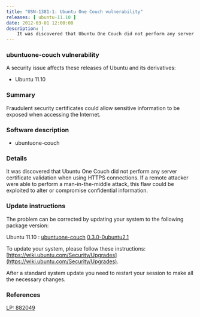 ```yaml
---
title: "USN-1381-1: Ubuntu One Couch vulnerability"
releases: [ ubuntu-11.10 ]
date: 2012-03-01 12:00:00
description: |
    It was discovered that Ubuntu One Couch did not perform any server certificate validation when using HTTPS connections. If a remote attacker were able to perform a man-in-the-middle attack, this flaw could be exploited to alter or compromise confidential information. 
--- 
```

 
### ubuntuone-couch vulnerability

A security issue affects these releases of Ubuntu and its derivatives:

* Ubuntu 11.10

### Summary

Fraudulent security certificates could allow sensitive information to be exposed when accessing the Internet.

### Software description

* ubuntuone-couch 

### Details

It was discovered that Ubuntu One Couch did not perform any server certificate validation when using HTTPS connections. If a remote attacker were able to perform a man-in-the-middle attack, this flaw could be exploited to alter or compromise confidential information. 

### Update instructions

The problem can be corrected by updating your system to the following package version:

Ubuntu 11.10
 : [ubuntuone-couch](https://launchpad.net/ubuntu/+source/ubuntuone-couch) <span> [0.3.0-0ubuntu2.1](https://launchpad.net/ubuntu/+source/ubuntuone-couch/0.3.0-0ubuntu2.1) </span> 

To update your system, please follow these instructions: [https://wiki.ubuntu.com/Security/Upgrades](https://wiki.ubuntu.com/Security/Upgrades).

After a standard system update you need to restart your session to make all the necessary changes. 

### References

 [LP: 882049](https://launchpad.net/bugs/882049)
 
